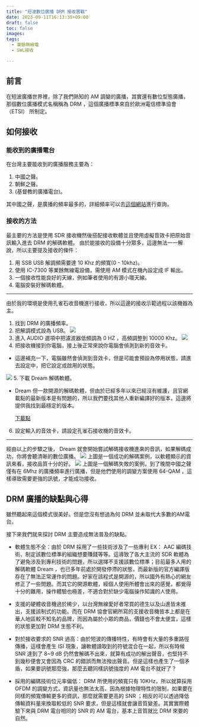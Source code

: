 ```yaml
---
title: "短波數位廣播 DRM 接收實戰"
date: 2023-09-11T16:13:35+09:00
draft: false
toc: false
images:
tags:
  - 業餘無線電
  - SWL接收

---
```

## 前言
在短波廣播世界裡，除了我們熟知的 AM 調變的廣播，其實還有數位型態廣播，那個數位廣播模式名稱稱為 DRM ，這個廣播標準來自於歐洲電信標準協會 （ETSI） 所制定。
## 如何接收
### 能收到的廣播電台
在台灣主要能收到的廣播服務主要為：
1. 中國之聲。
2. 朝鮮之聲。
3. (基督教的廣播電台)。

其中國之聲，是廣播的頻率最多的，詳細頻率可以去[這個網站](https://www.short-wave.info/)進行查詢。

### 接收的方法
最主要的方法是使用 SDR 接收機然後搭配接收軟體並且使用虛擬音效卡把原始音訊輸入進去 DRM 的解碼軟體。
由於能接收的設備十分眾多，這邊無法一一解說，所以主要提及接收的條件：
1. 用 SSB USB 解調頻需要達 10 Khz 的頻寬(0 - 10khz)。
2. 使用 IC-7300 等業餘無線電設備，需使用 AM 模式在機內設定成 IF 輸出。
3. 一個接收性能良好的天線，例如筆者使用的有源小環天線。
4. 電腦安裝好解碼軟體。
***
由於我的環境是使用孔雀石收音機進行接收，所以這邊的接收示範過程以該機器為主。
1. 找到 DRM 的廣播頻率。
2. 把解調模式設為 USB。
![](https://hackmd.io/_uploads/r1XCSBn03.jpg)
3. 進入 AUDIO 選項中把濾波器低頻調為 0 HZ ，高頻調整到 10000 Khz。
![](https://hackmd.io/_uploads/H1mArr2C2.jpg)
4. 把接收機接到你電腦，接上後正常來說你電腦會偵測到新的音效卡。

* 這邊補充一下，電腦雖然會偵測到音效卡，但是可能會預設為停用狀態，請進去設定中，把它設定成啟用的狀態。

![](https://hackmd.io/_uploads/S1vtdr30h.png)
5. 下載 Dream 解碼軟體。

* Dream 但一款開源的解碼軟體，但由於已經多年以來已經沒有維護，且官網載點的最新版本是有問題的，所以我們要找其他人重新編譯好的版本，這邊將提供我找到最穩定的版本。

    [下載點](https://drive.google.com/file/d/11Ns27-19wYy1ky-4LO0EVTVEM3FN3csI/view?usp=sharing)

6. 設定輸入的音效卡，請設定孔雀石接收機的音效卡。
***
經由以上的步驟之後， Dream 就會開始嘗試解碼接收機進來的音訊，如果解碼成功，你將會聽清晰的數位廣播。
![](https://hackmd.io/_uploads/rJLBPr2A3.png)
上圖是一個成功的解碼案例，以軟體顯示的資訊來看，接收品質十分的好。
![](https://hackmd.io/_uploads/HyUHDHn03.png)
上圖是一個解碼失敗的案例，到了晚間中國之聲僅有在 6Mhz 的廣播頻率進行廣播，但是他們使用的調變方案使用 64-QAM ，這樣導致需要更強的訊號，才能成功接收。
## DRM 廣播的缺點與心得
雖然聽起來這個模式很美好。但是您沒有想過為何 DRM 並未取代大多數的AM電台。

接下來我們就來探討 DRM 主要造成無法普及的缺點。

* 軟體生態不全：由於 DRM 採用了一些技術涉及了一些專利 EX： AAC 編碼技術、制定該數位標準的組織想要賺錢等等。這導致了各大主流的 SDR 軟體為了避免涉及到專利技術的問題，所以選擇不支援該數位標準；目前最多人用的解碼軟體 Dream ，也已多年前處於開發停滯的狀態，而最新版的官方編譯版存在了無法正常運作的問題。好家在該程式是開源的，所以國外有熱心的網友修正了一些問題。而其它的開源軟體，經個人使用所體會出來的感覺，都覺得十分的難用，操作體驗也極差，不適合對於缺少電腦操作知識的人使用。

* 支援的硬體收音機過於稀少，以台灣無線愛好者常買的德生以及山進皆未推出，支援該制式的功能。而在 DRM 協會官網所寫的支援收音機皆本上都是在華人地區較不知名的品牌，而因為屬於小眾的商品，價錢也不會太便宜，這樣的狀態更加對 DRM 生態不利。

* 對於接收要求的 SNR 過高：由於短波的傳播特性，有時會有大量的多重路徑傳播，這樣會產生 ISI 現象，讓軟體讀取到的符號混合在一起，所以有時候 SNR 達到了 8~9 dB 仍然會解碼不出來，就算有成功的解出聲音，也堅持不到幾秒便會又會因為 CRC 的錯誤而無法撥出聲音。但是這樣也產生了一個矛盾，如果要訊號那麼強，那麼去聽同樣訊號強度的 AM 電台不就好了？

* 採用的編碼技術位元率偏低： DRM 所使用的頻寬只有 10KHz，所以就算採用 OFDM 的調變方式，資訊量也無法太高，因為根據物理特性的限制，如果要在同樣的頻寬傳輸更多的資訊，那麼就需要更高的 SNR ；相反的可以透過降低傳輸資料量來換取較低的 SNR 要求，但是這樣就會讓音質變差。其實實際體驗下來與 DRM 電台相同的 SNR 的 AM 電台，基本上音質就比 DRM 來要的自然。
